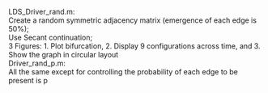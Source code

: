 LDS_Driver_rand.m:\
Create a random symmetric adjacency matrix (emergence of each edge is 50%); \
Use Secant continuation; \
3 Figures: 1. Plot bifurcation, 2. Display 9 configurations across time, and 3. Show the graph in circular layout
\
Driver_rand_p.m:\
All the same except for controlling the probability of each edge to be present is p
